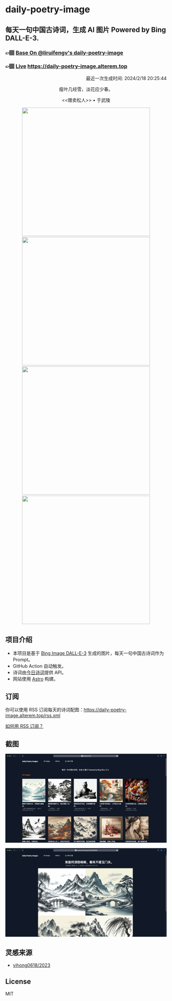 
# daily-poetry-image

## 每天一句中国古诗词，生成 AI 图片 Powered by Bing DALL-E-3.

### 👉🏽 [Base On @liruifengv's daily-poetry-image](https://github.com/liruifengv/daily-poetry-image)

### 👉🏽 [Live](https://daily-poetry-image.alterem.top/) https://daily-poetry-image.alterem.top

<p align="right">
  最近一次生成时间: 2024/2/18 20:25:44
</p>
<p align="center">
瘦叶几经雪，淡花应少春。
</p>
<p align="center">
<<赠卖松人>> • 于武陵
</p>
<p align="center">
<img src="https://tse4.mm.bing.net/th/id/OIG1.RCO9qNVkeNbGB0gv.v63" height="400" width="400" />
<img src="https://tse1.mm.bing.net/th/id/OIG1.xQq9x2yuw5.iOKhVAjAn" height="400" width="400" />
<img src="https://tse2.mm.bing.net/th/id/OIG1.KUYltGDI9euPsvz.aqlh" height="400" width="400" />
<img src="https://tse3.mm.bing.net/th/id/OIG1.oSJnDcoT4DgcoZUejp2u" height="400" width="400" />
</p>

## 项目介绍

-   本项目是基于 [Bing Image DALL-E-3](https://www.bing.com/images/create) 生成的图片，每天一句中国古诗词作为 Prompt。
-   GitHub Action 自动触发。
-   诗词由[今日诗词](https://www.jinrishici.com/)提供 API。
-   网站使用 [Astro](https://astro.build) 构建。

## 订阅

你可以使用 RSS 订阅每天的诗词配图：https://daily-poetry-image.alterem.top/rss.xml

[如何用 RSS 订阅？](https://zhuanlan.zhihu.com/p/55026716)

## 截图

![图片列表](./screenshots/Snipaste_2023-12-28_21-00-26.png)

![图片详情](./screenshots/Snipaste_2023-12-28_21-00-53.png)

## 灵感来源

-   [yihong0618/2023](https://github.com/yihong0618/2023)

## License

MIT
